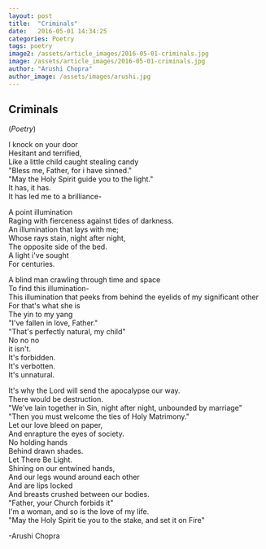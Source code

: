 ```yaml
---
layout: post
title:  "Criminals"
date:   2016-05-01 14:34:25
categories: Poetry
tags: poetry
image2: /assets/article_images/2016-05-01-criminals.jpg
image: /assets/article_images/2016-05-01-criminals.jpg
author: "Arushi Chopra"
author_image: /assets/images/arushi.jpg
---
```

<h2>Criminals</h2>
(<i>Poetry</i>)
<p>I knock on your door<br>
Hesitant and terrified,<br>
Like a little child caught stealing candy<br>
"Bless me, Father, for i have sinned."<br>
"May the Holy Spirit guide you to the light."<br>
It has, it has. <br>
It has led me to a brilliance-</p>
<p>A point illumination<br>
Raging with fierceness against tides of darkness.<br>
An illumination that lays with me;<br>
Whose rays stain, night after night,<br>
The opposite side of the bed.<br>
A light i've sought<br>
For centuries.</p>
<p>A blind man crawling through time and space<br>
To find this illumination-<br>
This illumination that peeks from behind the eyelids of my significant other<br>
For that's what she is<br>
The yin to my yang<br>
"I've fallen in love, Father."<br>
"That's perfectly natural, my child"<br>
No no no<br>
it isn't. <br>
It's forbidden.<br>
It's verbotten.<br>
It's unnatural.<br>
<p>It's why the Lord will send the apocalypse our way.<br>
There would be destruction.<br>
"We've lain together in Sin, night after night, unbounded by marriage"<br>
"Then you must welcome the ties of Holy Matrimony."<br>
Let our love bleed on paper,<br>
And enrapture the eyes of society.<br>
No holding hands<br>
Behind drawn shades.<br>
Let There Be Light.<br>
Shining on our entwined hands,<br>
And our legs wound around each other<br>
And are lips locked<br>
And breasts crushed between our bodies.<br>
"Father, your Church forbids it"<br>
I'm a woman, and so is the love of my life.<br>
"May the Holy Spirit tie you to the stake, and set it on Fire"</p>
<p>-Arushi Chopra</a>